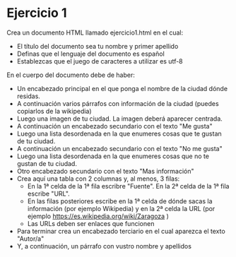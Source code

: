 # Ejercicio 1
Crea un documento HTML llamado ejercicio1.html en el cual:
- El título del documento sea tu nombre y primer apellido
- Definas que el lenguaje del documento es español
- Establezcas que el juego de caracteres a utilizar es utf-8

En el cuerpo del documento debe de haber:

- Un encabezado principal en el que ponga el nombre de la ciudad dónde residas.
- A continuación varios párrafos con información de la ciudad (puedes copiarlos de la wikipedia)
- Luego una imagen de tu ciudad. La imagen deberá aparecer centrada.
- A continuación un encabezado secundario con el texto "Me gusta"
- Luego una lista desordenada en la que enumeres cosas que te gustan de tu ciudad.
- A continuación un encabezado secundario con el texto "No me gusta"
- Luego una lista desordenada en la que enumeres cosas que no te gustan de tu ciudad.
- Otro encabezado secundario con el texto "Mas información"
- Crea aquí una tabla con 2 columnas y, al menos, 3 filas:
  - En la 1ª celda de la 1ª fila escribre "Fuente". En la 2ª celda de la 1ª fila escribe "URL".
  - En las filas posteriores escribe en la 1ª celda de dónde sacas la información (por ejemplo Wikipedia) y en la 2ª celda la URL (por ejemplo https://es.wikipedia.org/wiki/Zaragoza )
  - Las URLs deben ser enlaces que funcionen
-  Para terminar crea un encabezado terciario en el cual aparezca el texto "Autor/a"
-  Y, a continuación, un párrafo con vustro nombre y apellidos